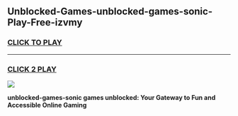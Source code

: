 
## Unblocked-Games-unblocked-games-sonic-Play-Free-izvmy
<h3>
<a href="https://premium76.site?title=unblocked-games-sonic&ref=18A">CLICK TO PLAY</a></h3>
<hr>

<h3>
<a href="https://premium76.site?title=unblocked-games-sonic&ref=18A">CLICK 2 PLAY</a>
  
</h3>

<a href="https://premium76.site?title=unblocked-games-sonic&ref=18A"><img src="https://clearcache.store/games.png"></a>


**unblocked-games-sonic games unblocked: Your Gateway to Fun and Accessible Online Gaming**
